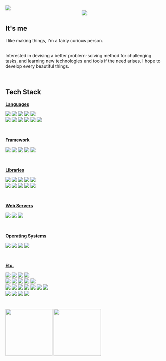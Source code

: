 
<div>
<img src="https://user-images.githubusercontent.com/57648788/214495859-382f44b4-929f-4893-b299-f4b4776d8398.png"/>

<div align="center">
<img src="https://readme-typing-svg.demolab.com?font=Fira+Code&weight=700&size=36&duration=2000&pause=1000&background=FFFFFF00&center=true&repeat=true&width=600&height=150&lines=%F0%9F%91%8B+Hi+there!+;+Welcom+to+'Harris+World'+%E2%9C%A8"/>
</div>




<h2>It's me</h2>

<pr>
I like making things, I'm a fairly curious person.<br><br>

Interested in devising a better problem-solving method for challenging tasks, and learning new technologies and tools if the need arises.
I hope to develop every beautiful things.</pr>

<br>

<h2>Tech Stack </h2>

<!-- &logoColor=white -->

<p><b><u>Languages</u></b></p>
<p>
    <img src="https://shields.io/badge/Java-333?logo=CoffeeScript&logoColor=white&style=flat-square"/>
    <img src="https://shields.io/badge/Javascript-333?logo=javascript&logoColor=white&style=flat-square"/>
    <img src="https://shields.io/badge/TypeScript-333?logo=typescript&logoColor=white&style=flat-square"/>
    <img src="https://shields.io/badge/C%23-333?logo=csharp&logoColor=white&style=flat-square"/>
    <img src="https://shields.io/badge/HTML5-333?logo=html5&logoColor=white&style=flat-square"/>
    <br>
    <img src="https://shields.io/badge/CSS3-333?logo=css3&logoColor=white&style=flat-square"/>
    <img src="https://shields.io/badge/SASS-333?logo=SASS&logoColor=white&style=flat-square"/>
    <img src="https://shields.io/badge/Markdown-333?logo=markdown&logoColor=white&style=flat-square"/>
    <img src="https://shields.io/badge/Shell-333?logo=shell&logoColor=white&style=flat-square"/>
    <img src="https://shields.io/badge/PowerShell-333?logo=PowerShell&logoColor=white&style=flat-square"/>
    <img src="https://shields.io/badge/JSON-333?logo=JSON&logoColor=white&style=flat-square"/>
</p>
<br>

<p><b><u>Framework</u></b></p>
<p>
    <img src="https://shields.io/badge/Node.js-333?logo=nodedotjs&logoColor=white&style=flat-square"/>
    <img src="https://shields.io/badge/Express-333?logo=express&logoColor=white&style=flat-square"/>
    <img src="https://shields.io/badge/Spring-333?logo=spring&logoColor=white&style=flat-square"/>
    <img src="https://shields.io/badge/Electron-333?logo=Electron&logoColor=white&style=flat-square"/>
    <img src="https://shields.io/badge/WebSquare-333?logo=Purism&logoColor=white&style=flat-square"/>
</p>
<br>

<p><b><u>Libraries</u></b></p>
<p>
    <img src="https://shields.io/badge/Vue.js-333?logo=vuedotjs&logoColor=white&style=flat-square"/>
    <img src="https://shields.io/badge/JQuery-333?logo=JQuery&logoColor=white&style=flat-square"/>
    <img src="https://shields.io/badge/Socket.io-333?logo=socketdotio&logoColor=white&style=flat-square"/>
    <img src="https://shields.io/badge/Chart.js-333?logo=chartdotjs&logoColor=white&style=flat-square"/>
    <img src="https://shields.io/badge/npm-333?logo=npm&logoColor=white&style=flat-square"/>
    <br>
    <img src="https://shields.io/badge/.ENV-333?logo=dotenv&logoColor=white&style=flat-square"/>
    <img src="https://shields.io/badge/ESLint-333?logo=ESLint&logoColor=white&style=flat-square"/>
    <img src="https://shields.io/badge/SonarQube-333?logo=SonarQube&logoColor=white&style=flat-square"/>
    <img src="https://shields.io/badge/Sequelize-333?logo=sequelize&logoColor=white&style=flat-square"/>
    <img src="https://shields.io/badge/Darknet-333?logo=Terraform&logoColor=white&style=flat-square"/>
</p>
<br>

<p><b><u>Web Servers</u></b></p>
<p>
    <img src="https://shields.io/badge/NGINX-333?logo=NGINX&logoColor=white&style=flat-square"/>
    <img src="https://shields.io/badge/Apache Tomcat-333?logo=apachetomcat&logoColor=white&style=flat-square"/>
    <img src="https://shields.io/badge/JSP-333?logo=Purism&logoColor=white&style=flat-square"/>
</p>
<br>

<p><b><u>Operating Systems</u></b></p>
<p>
    <img src="https://shields.io/badge/Linux-333?logo=Linux&logoColor=white&style=flat-square"/>
    <img src="https://shields.io/badge/Ubuntu-333?logo=Ubuntu&logoColor=white&style=flat-square"/>
    <img src="https://shields.io/badge/CentOS-333?logo=CentOS&logoColor=white&style=flat-square"/>
    <img src="https://shields.io/badge/Windows-333?logo=Windows&logoColor=white&style=flat-square"/>
</p>
<br>

<p><b><u>Etc.</u></b></p>
<p>
    <img src="https://shields.io/badge/Docker-333?logo=Docker&logoColor=white&style=flat-square"/>
    <img src="https://shields.io/badge/Google Cloud Platform-333?logo=Googlecloud&logoColor=white&style=flat-square"/>
    <img src="https://shields.io/badge/HAProxy-333?logo=Prezi&logoColor=white&style=flat-square"/>
    <img src="https://shields.io/badge/Firebase-333?logo=Firebase&logoColor=white&style=flat-square"/>
    <br>
    <img src="https://shields.io/badge/Jenkins-333?logo=jenkins&logoColor=white&style=flat-square"/>
    <img src="https://shields.io/badge/RabbitMQ-333?logo=RabbitMQ&logoColor=white&style=flat-square"/>
    <img src="https://shields.io/badge/Redis-333?logo=redis&logoColor=white&style=flat-square"/>
    <img src="https://shields.io/badge/WebRTC-333?logo=WebRTC&logoColor=white&style=flat-square"/>
    <img src="https://shields.io/badge/PM2-333?logo=PM2&logoColor=white&style=flat-square"/>
    <br>
    <img src="https://shields.io/badge/git-333?logo=git&logoColor=white&style=flat-square"/>
    <img src="https://shields.io/badge/svn-333?logo=svn&logoColor=white&style=flat-square"/>
    <img src="https://shields.io/badge/Oracle-333?logo=Oracle&logoColor=white&style=flat-square"/>
    <img src="https://shields.io/badge/MySQL-333?logo=MySQL&logoColor=white&style=flat-square"/>
    <img src="https://shields.io/badge/MariaDB-333?logo=MariaDB&logoColor=white&style=flat-square"/>
    <img src="https://shields.io/badge/JWT-333?logo=Jsonwebtokens&logoColor=white&style=flat-square"/>
    <img src="https://shields.io/badge/PWA-333?logo=PWA&logoColor=white&style=flat-square"/>
    <br>
    <img src="https://shields.io/badge/TensorFlow-333?logo=Tensorflow&logoColor=white&style=flat-square"/>
    <img src="https://shields.io/badge/OpenCV-333?logo=OpenCV&logoColor=white&style=flat-square"/>
    <img src="https://shields.io/badge/Figma-333?logo=Figma&logoColor=white&style=flat-square"/>
    <img src="https://shields.io/badge/Notion-333?logo=Notion&logoColor=white&style=flat-square"/>
    
</p>


<!-- 
json web token
jenkins
rabbitmq
redis
mysql
figma
notion
docker

 -->

#
<img src ="https://github-readme-stats-sigma-five.vercel.app/api?username=harris91&show_icons=true&theme=tokyonight" height='150'/>
<img src ="https://github-readme-stats-sigma-five.vercel.app/api/top-langs/?username=harris91&layout=compact&theme=tokyonight" height='150'/>

</div>

